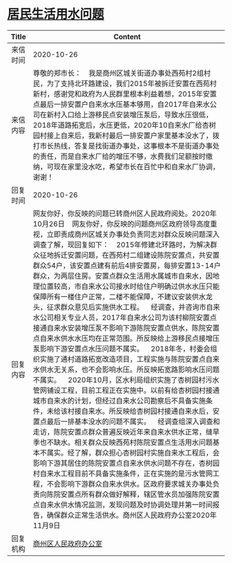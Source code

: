 # <a href="http://www.shangluo.gov.cn/zmhd/ldxxxx.jsp?urltype=leadermail.LeaderMailContentUrl&wbtreeid=1112&leadermailid=6564">居民生活用水问题</a>
| Title |                                                                                                                                                                                                                                                                                                                                                                                                                                  Content                                                                                                                                                                                                                                                                                                                                                                                                                                   |
|:-----:|----------------------------------------------------------------------------------------------------------------------------------------------------------------------------------------------------------------------------------------------------------------------------------------------------------------------------------------------------------------------------------------------------------------------------------------------------------------------------------------------------------------------------------------------------------------------------------------------------------------------------------------------------------------------------------------------------------------------------------------------------------------------------------------------------------------------------------------------------------------------------|
| 来信时间  | 2020-10-26                                                                                                                                                                                                                                                                                                                                                                                                                                                                                                                                                                                                                                                                                                                                                                                                                                                                 |
| 来信内容  | 尊敬的郑市长：    我是商州区城关街道办事处西苑村2组村民，为了支持北环路建设，我们2015年被拆迁安置在西苑村新村，感谢党和政府为人民群里根本利益着想，2015年安置点最后一排安置户自来水水压基本够用，自2017年自来水公司在新村入口给上游移民点安装增压泵后，导致水压很低，2018年道路拓宽后，水压更低，2020年10自来水厂给杏树园村接上自来后，我新村最后一排安置户家里基本没水了，拨打市长热线，答复是找街道办事处，这事根本不是街道办事处的责任，而是自来水厂给的增压不够，水费我们足额按时缴纳，可现在家里没水吃，希望市长在百忙中和自来水厂协调，谢谢！                                                                                                                                                                                                                                                                                                                                                                                                                                                                                                                                                                                    |
| 回复时间  | 2020-10-26                                                                                                                                                                                                                                                                                                                                                                                                                                                                                                                                                                                                                                                                                                                                                                                                                                                                 |
| 回复内容  | 网友你好，你反映的问题已转商州区人民政府阅处。2020年10月26日    网友你好，你反映的问题商州区政府领导高度重视，立即责成商州区城关办事处负责同志对群众反映问题深入调查了解，现回复如下：    2015年修建北环路时，为解决群众征地拆迁安置问题，在西苑村二组建设陈院安置点，共安置群众54户，该安置点建有前后4排安置房，每排安置13-14户群众，为两层住房。安置点群众生活用水属城市自来水，因地理位置较高，市自来水公司接水时给住户明确过供水水压只能保障所有一楼住户正常，二楼不能保障，不建议安装供水龙头，征求群众意见后实施供水工程。    经调查，并咨询市自来水公司相关专业人员，2017年自来水公司为该村柳院安置点接通自来水安装增压泵不影响下游陈院安置点供水，陈院安置点自来水供水水压均在正常范围。所反映给上游移民点接增压泵影响下游安置点水压问题不属实。    2018年冬，村委会组织实施了通村道路拓宽改造项目，工程实施与陈院安置点自来水供水无关系，也不会影响水压。所反映拓宽路影响水压问题不属实。    2020年10月，区水利局组织实施了杏树园村污水管网铺设工程，目前工程正在实施中。以前有给杏树园村接通城市自来水的计划，但经过自来水公司勘察后不具备实施条件，未给该村接自来水。所反映给杏树园村接通自来水后，安置点最后一排基本没水的问题不属实。    经调查组深入调查和走访，陈院安置点群众普遍反映近年来自来水供水正常，缝旱季也不缺水。相关群众反映西苑村陈院安置点生活用水问题基本不属实。经了解，群众担心杏树园村实施自来水工程后，会影响下游其居住的陈院安置点自来水供水问题不存在，杏树园村自来水工程目前不具备实施条件，正在实施的是污水管网工程，不会影响下游群众自来水供水。区政府要求城关办事处负责向陈院安置点所有群众做好解释，辖区管水员加强陈院安置点自来水供水情况监测，发现问题及时协调处理并第一时间报告，确保群众正常生活供水。商州区人民政府办公室2020年11月9日 |
| 回复机构  | <a href="../../categories/agencies/商州区人民政府办公室.md">商州区人民政府办公室</a>                                                                                                                                                                                                                                                                                                                                                                                                                                                                                                                                                                                                                                                                                                                                                                                                             |